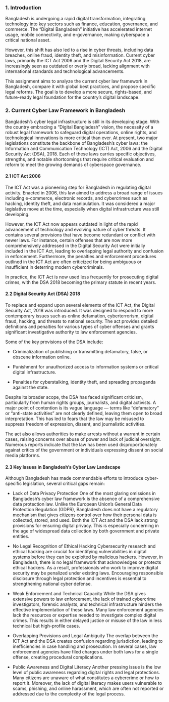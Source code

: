 ### 1. Introduction
Bangladesh is undergoing a rapid digital transformation, integrating technology into key sectors such as finance, education, governance, and commerce. The “Digital Bangladesh” initiative has accelerated internet usage, mobile connectivity, and e-governance, making cyberspace a critical national asset.

However, this shift has also led to a rise in cyber threats, including data breaches, online fraud, identity theft, and misinformation. Current cyber laws, primarily the ICT Act 2006 and the Digital Security Act 2018, are increasingly seen as outdated or overly broad, lacking alignment with international standards and technological advancements.

This assignment aims to analyze the current cyber law framework in Bangladesh, compare it with global best practices, and propose specific legal reforms. The goal is to develop a more secure, rights-based, and future-ready legal foundation for the country’s digital landscape.

### 2. Current Cyber Law Framework in Bangladesh
Bangladesh’s cyber legal infrastructure is still in its developing stage. With the country embracing a “Digital Bangladesh” vision, the necessity of a robust legal framework to safeguard digital operations, online rights, and technological innovations is more critical than ever. At present, two major legislations constitute the backbone of Bangladesh’s cyber laws: the Information and Communication Technology (ICT) Act, 2006 and the Digital Security Act (DSA), 2018. Each of these laws carries specific objectives, strengths, and notable shortcomings that require critical evaluation and reform to meet the growing demands of cyberspace governance.

#### 2.1 ICT Act 2006
The ICT Act was a pioneering step for Bangladesh in regulating digital activity. Enacted in 2006, this law aimed to address a broad range of issues including e-commerce, electronic records, and cybercrimes such as hacking, identity theft, and data manipulation. It was considered a major legislative move at the time, especially when digital infrastructure was still developing.

However, the ICT Act now appears outdated in light of the rapid advancement of technology and evolving nature of cyber threats. It contains several provisions that have become redundant or conflict with newer laws. For instance, certain offenses that are now more comprehensively addressed in the Digital Security Act were initially included in the ICT Act, leading to overlapping legal authority and confusion in enforcement. Furthermore, the penalties and enforcement procedures outlined in the ICT Act are often criticized for being ambiguous or insufficient in deterring modern cybercriminals.

In practice, the ICT Act is now used less frequently for prosecuting digital crimes, with the DSA 2018 becoming the primary statute in recent years.

#### 2.2 Digital Security Act (DSA) 2018
To replace and expand upon several elements of the ICT Act, the Digital Security Act, 2018 was introduced. It was designed to respond to more contemporary issues such as online defamation, cyberterrorism, digital fraud, hacking, and threats to national security. The act provides detailed definitions and penalties for various types of cyber offenses and grants significant investigative authority to law enforcement agencies.

Some of the key provisions of the DSA include:

* Criminalization of publishing or transmitting defamatory, false, or obscene information online.

* Punishment for unauthorized access to information systems or critical digital infrastructure.

* Penalties for cyberstalking, identity theft, and spreading propaganda against the state.

Despite its broader scope, the DSA has faced significant criticism, particularly from human rights groups, journalists, and digital activists. A major point of contention is its vague language — terms like “defamatory” or “anti-state activities” are not clearly defined, leaving them open to broad interpretation. This has led to fears that the law may be misused to suppress freedom of expression, dissent, and journalistic activities.

The act also allows authorities to make arrests without a warrant in certain cases, raising concerns over abuse of power and lack of judicial oversight. Numerous reports indicate that the law has been used disproportionately against critics of the government or individuals expressing dissent on social media platforms.

#### 2.3 Key Issues in Bangladesh’s Cyber Law Landscape
Although Bangladesh has made commendable efforts to introduce cyber-specific legislation, several critical gaps remain:

*  Lack of Data Privacy Protection
One of the most glaring omissions in Bangladesh’s cyber law framework is the absence of a comprehensive data protection law. Unlike the European Union’s General Data Protection Regulation (GDPR), Bangladesh does not have a regulatory mechanism that gives citizens control over how their personal data is collected, stored, and used. Both the ICT Act and the DSA lack strong provisions for ensuring digital privacy. This is especially concerning in the age of widespread data collection by both government and private entities.

* No Legal Recognition of Ethical Hacking
Cybersecurity research and ethical hacking are crucial for identifying vulnerabilities in digital systems before they can be exploited by malicious hackers. However, in Bangladesh, there is no legal framework that acknowledges or protects ethical hackers. As a result, professionals who work to improve digital security may be penalized under existing laws. Encouraging responsible disclosure through legal protection and incentives is essential to strengthening national cyber defense.

* Weak Enforcement and Technical Capacity
While the DSA gives extensive powers to law enforcement, the lack of trained cybercrime investigators, forensic analysts, and technical infrastructure hinders the effective implementation of these laws. Many law enforcement agencies lack the resources or expertise needed to investigate complex digital crimes. This results in either delayed justice or misuse of the law in less technical but high-profile cases.

* Overlapping Provisions and Legal Ambiguity
The overlap between the ICT Act and the DSA creates confusion regarding jurisdiction, leading to inefficiencies in case handling and prosecution. In several cases, law enforcement agencies have filed charges under both laws for a single offense, creating procedural complications.

* Public Awareness and Digital Literacy
Another pressing issue is the low level of public awareness regarding digital rights and legal protections. Many citizens are unaware of what constitutes a cybercrime or how to report it. Moreover, the lack of digital literacy makes users vulnerable to scams, phishing, and online harassment, which are often not reported or addressed due to the complexity of the legal process.

